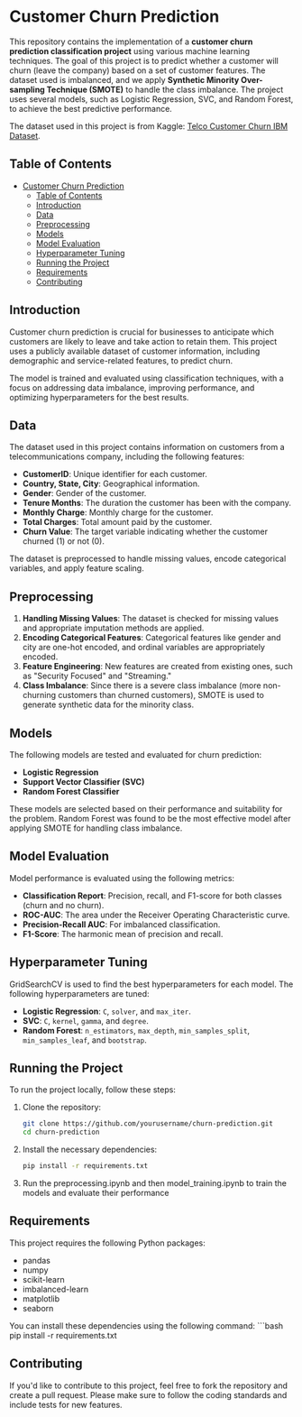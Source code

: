 # Customer Churn Prediction

This repository contains the implementation of a **customer churn prediction classification project** using various machine learning techniques. The goal of this project is to predict whether a customer will churn (leave the company) based on a set of customer features. The dataset used is imbalanced, and we apply **Synthetic Minority Over-sampling Technique (SMOTE)** to handle the class imbalance. The project uses several models, such as Logistic Regression, SVC, and Random Forest, to achieve the best predictive performance.

The dataset used in this project is from Kaggle: [Telco Customer Churn IBM Dataset](https://www.kaggle.com/datasets/yeanzc/telco-customer-churn-ibm-dataset).

## Table of Contents

- [Customer Churn Prediction](#customer-churn-prediction)
  - [Table of Contents](#table-of-contents)
  - [Introduction](#introduction)
  - [Data](#data)
  - [Preprocessing](#preprocessing)
  - [Models](#models)
  - [Model Evaluation](#model-evaluation)
  - [Hyperparameter Tuning](#hyperparameter-tuning)
  - [Running the Project](#running-the-project)
  - [Requirements](#requirements)
  - [Contributing](#contributing)

## Introduction

Customer churn prediction is crucial for businesses to anticipate which customers are likely to leave and take action to retain them. This project uses a publicly available dataset of customer information, including demographic and service-related features, to predict churn.

The model is trained and evaluated using classification techniques, with a focus on addressing data imbalance, improving performance, and optimizing hyperparameters for the best results.

## Data

The dataset used in this project contains information on customers from a telecommunications company, including the following features:

- **CustomerID**: Unique identifier for each customer.
- **Country, State, City**: Geographical information.
- **Gender**: Gender of the customer.
- **Tenure Months**: The duration the customer has been with the company.
- **Monthly Charge**: Monthly charge for the customer.
- **Total Charges**: Total amount paid by the customer.
- **Churn Value**: The target variable indicating whether the customer churned (1) or not (0).

The dataset is preprocessed to handle missing values, encode categorical variables, and apply feature scaling.

## Preprocessing

1. **Handling Missing Values**: The dataset is checked for missing values and appropriate imputation methods are applied.
2. **Encoding Categorical Features**: Categorical features like gender and city are one-hot encoded, and ordinal variables are appropriately encoded.
3. **Feature Engineering**: New features are created from existing ones, such as "Security Focused" and "Streaming."
4. **Class Imbalance**: Since there is a severe class imbalance (more non-churning customers than churned customers), SMOTE is used to generate synthetic data for the minority class.

## Models

The following models are tested and evaluated for churn prediction:

- **Logistic Regression**
- **Support Vector Classifier (SVC)**
- **Random Forest Classifier**

These models are selected based on their performance and suitability for the problem. Random Forest was found to be the most effective model after applying SMOTE for handling class imbalance.

## Model Evaluation

Model performance is evaluated using the following metrics:

- **Classification Report**: Precision, recall, and F1-score for both classes (churn and no churn).
- **ROC-AUC**: The area under the Receiver Operating Characteristic curve.
- **Precision-Recall AUC**: For imbalanced classification.
- **F1-Score**: The harmonic mean of precision and recall.

## Hyperparameter Tuning

GridSearchCV is used to find the best hyperparameters for each model. The following hyperparameters are tuned:

- **Logistic Regression**: `C`, `solver`, and `max_iter`.
- **SVC**: `C`, `kernel`, `gamma`, and `degree`.
- **Random Forest**: `n_estimators`, `max_depth`, `min_samples_split`, `min_samples_leaf`, and `bootstrap`.

## Running the Project

To run the project locally, follow these steps:

1. Clone the repository:

   ```bash
   git clone https://github.com/yourusername/churn-prediction.git
   cd churn-prediction

2. Install the necessary dependencies:

    ```bash
   pip install -r requirements.txt

3. Run the preprocessing.ipynb and then model_training.ipynb to train the models and evaluate their performance

## Requirements

This project requires the following Python packages:

- pandas
- numpy
- scikit-learn
- imbalanced-learn
- matplotlib
- seaborn
  
You can install these dependencies using the following command:
    ```bash
    pip install -r requirements.txt

## Contributing

If you'd like to contribute to this project, feel free to fork the repository and create a pull request. Please make sure to follow the coding standards and include tests for new features.
